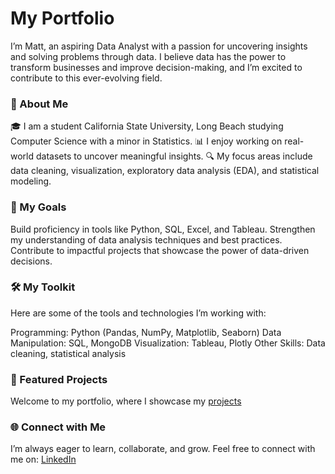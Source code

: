 # My Portfolio
I’m Matt, an aspiring Data Analyst with a passion for uncovering insights and solving problems through data. I believe data has the power to transform businesses and improve decision-making, and I’m excited to contribute to this ever-evolving field.
### 📖 About Me
🎓 I am a student California State University, Long Beach studying Computer Science with a minor in Statistics.
📊 I enjoy working on real-world datasets to uncover meaningful insights.
🔍 My focus areas include data cleaning, visualization, exploratory data analysis (EDA), and statistical modeling.
### 🚀 My Goals
Build proficiency in tools like Python, SQL, Excel, and Tableau.
Strengthen my understanding of data analysis techniques and best practices.
Contribute to impactful projects that showcase the power of data-driven decisions.
### 🛠️ My Toolkit
Here are some of the tools and technologies I’m working with:

Programming: Python (Pandas, NumPy, Matplotlib, Seaborn)
Data Manipulation: SQL, MongoDB
Visualization: Tableau, Plotly
Other Skills: Data cleaning, statistical analysis
### 🌟 Featured Projects
Welcome to my portfolio, where I showcase my [projects]()
### 🌐 Connect with Me
I’m always eager to learn, collaborate, and grow. Feel free to connect with me on:
[LinkedIn](https://www.linkedin.com/in/mattcarranza/)
